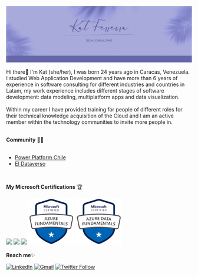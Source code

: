 <img src="https://raw.githubusercontent.com/kathferreira/kathferreira/master/banner%20github.png" width="1000">


Hi there💛 I'm Kat (she/her), I was born 24 years ago in Caracas, Venezuela. I studied Web Application Development and have more than 6 years of experience in software consulting for different industries and countries in Latam, my work experience includes different stages of software development: data modeling, multiplatform apps and data visualization.
<br><br>
Within my career I have provided training for people of different roles for their technical knowledge acquisition of the Cloud and I am an active member within the technology communities to invite more people in.
<br>
<br>

**Community** 👩‍💻<br><br>
- [Power Platform Chile](https://www.meetup.com/es/PowerPlatformChile/) 
- [El Dataverso](https://www.youtube.com/channel/UCm8p5m2mNGpCLRN9n2wMUWw/videos)

<br>

**My Microsoft Certifications** 🏆<br><br>
<img src="https://images.credly.com/size/340x340/images/c325c7c0-5fa6-4e59-be29-cd13c9417549/MCT-Microsoft_Certified_Trainer.png" width="125"> <img src="https://images.credly.com/size/340x340/images/60030167-ab95-46aa-8391-c069102e5602/power-platform-app-maker-600x600.png" width="125"> <img src="https://images.credly.com/size/340x340/images/2a6251f2-737b-4bf6-9190-d77570cc76fc/CERT-Fundamentals-Power-Platform.png" width="125"> <img src="https://raw.githubusercontent.com/kathferreira/kathferreira/master/az900badge.png" width="125"> <img src="https://raw.githubusercontent.com/kathferreira/kathferreira/master/azure-data-fundamentals-600x600.png" width="125">
<br><br>
**Reach me**✨

[![LinkedIn](https://img.shields.io/badge/LinkedIn-Katherine%20Ferreira-lightgrey)](https://cl.linkedin.com/in/katherine-ferreira-puigmarti)
[![Gmail](https://img.shields.io/badge/Gmail-kathy.ferreira.dev-lightgrey)](mailto:kathy.ferreira.dev@gmail.com)
[![Twitter Follow](https://img.shields.io/twitter/follow/kathy__ferreira?style=plastic)](https://twitter.com/kathy__ferreira)

<br>


<!---
<img src="https://media.giphy.com/media/LnQjpWaON8nhr21vNW/giphy.gif" width="60"> <em><b>I love connecting with different people</b> so if you want to say <b>hi, I'll be happy to meet you more!</b> :)</em>

kathferreira/kathferreira is a ✨ special ✨ repository because its `README.md` (this file) appears on your GitHub profile.
You can click the Preview link to take a look at your changes.
--->
